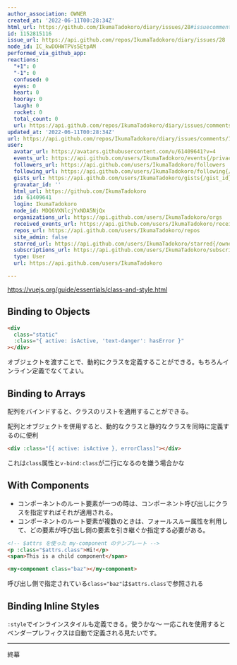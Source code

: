 ```yaml
---
author_association: OWNER
created_at: '2022-06-11T00:28:34Z'
html_url: https://github.com/IkumaTadokoro/diary/issues/28#issuecomment-1152815116
id: 1152815116
issue_url: https://api.github.com/repos/IkumaTadokoro/diary/issues/28
node_id: IC_kwDOHWTPVs5EtpAM
performed_via_github_app: 
reactions:
  "+1": 0
  "-1": 0
  confused: 0
  eyes: 0
  heart: 0
  hooray: 0
  laugh: 0
  rocket: 0
  total_count: 0
  url: https://api.github.com/repos/IkumaTadokoro/diary/issues/comments/1152815116/reactions
updated_at: '2022-06-11T00:28:34Z'
url: https://api.github.com/repos/IkumaTadokoro/diary/issues/comments/1152815116
user:
  avatar_url: https://avatars.githubusercontent.com/u/61409641?v=4
  events_url: https://api.github.com/users/IkumaTadokoro/events{/privacy}
  followers_url: https://api.github.com/users/IkumaTadokoro/followers
  following_url: https://api.github.com/users/IkumaTadokoro/following{/other_user}
  gists_url: https://api.github.com/users/IkumaTadokoro/gists{/gist_id}
  gravatar_id: ''
  html_url: https://github.com/IkumaTadokoro
  id: 61409641
  login: IkumaTadokoro
  node_id: MDQ6VXNlcjYxNDA5NjQx
  organizations_url: https://api.github.com/users/IkumaTadokoro/orgs
  received_events_url: https://api.github.com/users/IkumaTadokoro/received_events
  repos_url: https://api.github.com/users/IkumaTadokoro/repos
  site_admin: false
  starred_url: https://api.github.com/users/IkumaTadokoro/starred{/owner}{/repo}
  subscriptions_url: https://api.github.com/users/IkumaTadokoro/subscriptions
  type: User
  url: https://api.github.com/users/IkumaTadokoro

---
```

https://vuejs.org/guide/essentials/class-and-style.html

## Binding to Objects

```html
<div
  class="static"
  :class="{ active: isActive, 'text-danger': hasError }"
></div>
```

オブジェクトを渡すことで、動的にクラスを定義することができる。もちろんインライン定義でなくてよい。

## Binding to Arrays

配列をバインドすると、クラスのリストを適用することができる。

配列とオブジェクトを併用すると、動的なクラスと静的なクラスを同時に定義するのに便利

```html
<div :class="[{ active: isActive }, errorClass]"></div>
```

これは`class`属性と`v-bind:class`が二行になるのを嫌う場合かな

## With Components

- コンポーネントのルート要素が一つの時は、コンポーネント呼び出しにクラスを指定すればそれが適用される。
- コンポーネントのルート要素が複数のときは、フォールスルー属性を利用して、どの要素が呼び出し側の要素を引き継ぐか指定する必要がある。

```html
<!-- $attrs を使った my-component のテンプレート -->
<p :class="$attrs.class">Hi!</p>
<span>This is a child component</span>
```

```html
<my-component class="baz"></my-component>
```

呼び出し側で指定されている`class="baz"`は`$attrs.class`で参照される

## Binding Inline Styles

`:style`でインラインスタイルも定義できる。使うかな〜
一応これを使用するとベンダープレフィクスは自動で定義される見たいです。

---

終幕
